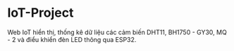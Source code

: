 # IoT-Project
Web IoT hiển thị, thống kê dữ liệu các cảm biến DHT11, BH1750 - GY30, MQ - 2 và điểu khiển đèn LED thông qua ESP32.
